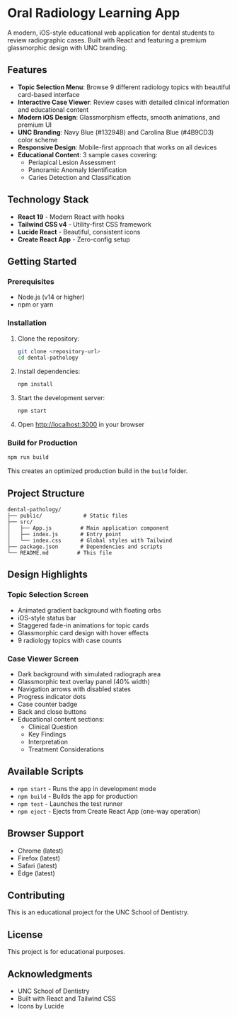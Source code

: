 # Oral Radiology Learning App

A modern, iOS-style educational web application for dental students to review radiographic cases. Built with React and featuring a premium glassmorphic design with UNC branding.

## Features

- **Topic Selection Menu**: Browse 9 different radiology topics with beautiful card-based interface
- **Interactive Case Viewer**: Review cases with detailed clinical information and educational content
- **Modern iOS Design**: Glassmorphism effects, smooth animations, and premium UI
- **UNC Branding**: Navy Blue (#13294B) and Carolina Blue (#4B9CD3) color scheme
- **Responsive Design**: Mobile-first approach that works on all devices
- **Educational Content**: 3 sample cases covering:
  - Periapical Lesion Assessment
  - Panoramic Anomaly Identification
  - Caries Detection and Classification

## Technology Stack

- **React 19** - Modern React with hooks
- **Tailwind CSS v4** - Utility-first CSS framework
- **Lucide React** - Beautiful, consistent icons
- **Create React App** - Zero-config setup

## Getting Started

### Prerequisites

- Node.js (v14 or higher)
- npm or yarn

### Installation

1. Clone the repository:
   ```bash
   git clone <repository-url>
   cd dental-pathology
   ```

2. Install dependencies:
   ```bash
   npm install
   ```

3. Start the development server:
   ```bash
   npm start
   ```

4. Open [http://localhost:3000](http://localhost:3000) in your browser

### Build for Production

```bash
npm run build
```

This creates an optimized production build in the `build` folder.

## Project Structure

```
dental-pathology/
├── public/             # Static files
├── src/
│   ├── App.js         # Main application component
│   ├── index.js       # Entry point
│   └── index.css      # Global styles with Tailwind
├── package.json       # Dependencies and scripts
└── README.md         # This file
```

## Design Highlights

### Topic Selection Screen
- Animated gradient background with floating orbs
- iOS-style status bar
- Staggered fade-in animations for topic cards
- Glassmorphic card design with hover effects
- 9 radiology topics with case counts

### Case Viewer Screen
- Dark background with simulated radiograph area
- Glassmorphic text overlay panel (40% width)
- Navigation arrows with disabled states
- Progress indicator dots
- Case counter badge
- Back and close buttons
- Educational content sections:
  - Clinical Question
  - Key Findings
  - Interpretation
  - Treatment Considerations

## Available Scripts

- `npm start` - Runs the app in development mode
- `npm build` - Builds the app for production
- `npm test` - Launches the test runner
- `npm eject` - Ejects from Create React App (one-way operation)

## Browser Support

- Chrome (latest)
- Firefox (latest)
- Safari (latest)
- Edge (latest)

## Contributing

This is an educational project for the UNC School of Dentistry.

## License

This project is for educational purposes.

## Acknowledgments

- UNC School of Dentistry
- Built with React and Tailwind CSS
- Icons by Lucide

